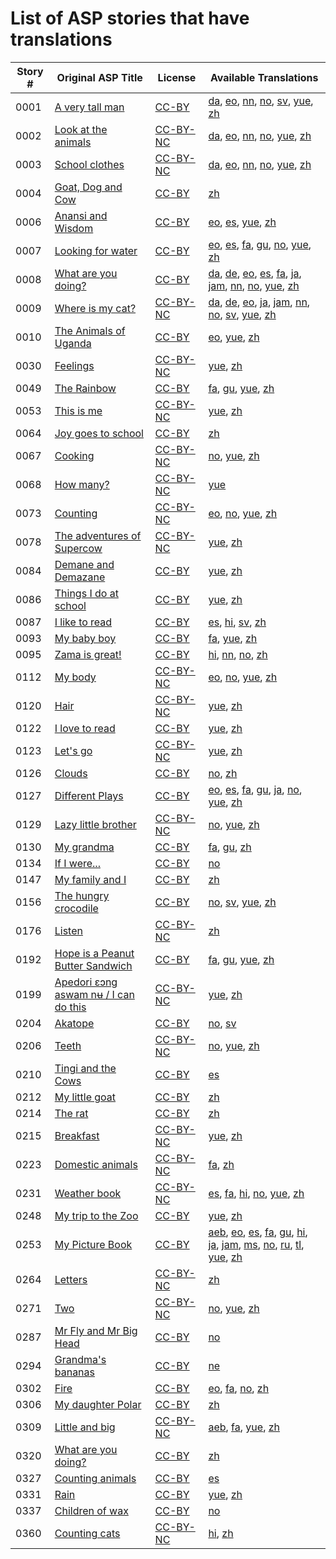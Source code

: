 # List of ASP stories that have translations

Story #  | Original ASP Title | License | Available Translations
-------- | ------------------ | ------- | ----------------------
0001 | [A very tall man](http://my.africanstorybook.org/stories/very-tall-man-1) | [CC-BY](https://creativecommons.org/licenses/by/3.0/) | [da](https://github.com/global-asp/global-asp/tree/master/da), [eo](https://github.com/global-asp/global-asp/tree/master/eo), [nn](https://github.com/global-asp/global-asp/tree/master/nn), [no](https://github.com/global-asp/global-asp/tree/master/no), [sv](https://github.com/global-asp/global-asp/tree/master/sv), [yue](https://github.com/global-asp/global-asp/tree/master/yue), [zh](https://github.com/global-asp/global-asp/tree/master/zh)
0002 | [Look at the animals](http://my.africanstorybook.org/stories/look-animals) | [CC-BY-NC](http://creativecommons.org/licenses/by-nc/3.0/) | [da](https://github.com/global-asp/global-asp/tree/master/da), [eo](https://github.com/global-asp/global-asp/tree/master/eo), [nn](https://github.com/global-asp/global-asp/tree/master/nn), [no](https://github.com/global-asp/global-asp/tree/master/no), [yue](https://github.com/global-asp/global-asp/tree/master/yue), [zh](https://github.com/global-asp/global-asp/tree/master/zh)
0003 | [School clothes](http://my.africanstorybook.org/stories/school-clothes) | [CC-BY-NC](http://creativecommons.org/licenses/by-nc/3.0/) | [da](https://github.com/global-asp/global-asp/tree/master/da), [eo](https://github.com/global-asp/global-asp/tree/master/eo), [nn](https://github.com/global-asp/global-asp/tree/master/nn), [no](https://github.com/global-asp/global-asp/tree/master/no), [yue](https://github.com/global-asp/global-asp/tree/master/yue), [zh](https://github.com/global-asp/global-asp/tree/master/zh)
0004 | [Goat, Dog and Cow](http://my.africanstorybook.org/stories/goat-dog-and-cow) | [CC-BY](https://creativecommons.org/licenses/by/3.0/) | [zh](https://github.com/global-asp/global-asp/tree/master/zh)
0006 | [Anansi and Wisdom](http://my.africanstorybook.org/stories/anansi-and-wisdom) | [CC-BY](https://creativecommons.org/licenses/by/3.0/) | [eo](https://github.com/global-asp/global-asp/tree/master/eo), [es](https://github.com/global-asp/global-asp/tree/master/es), [yue](https://github.com/global-asp/global-asp/tree/master/yue), [zh](https://github.com/global-asp/global-asp/tree/master/zh)
0007 | [Looking for water](http://my.africanstorybook.org/stories/looking-water) | [CC-BY](https://creativecommons.org/licenses/by/3.0/) | [eo](https://github.com/global-asp/global-asp/tree/master/eo), [es](https://github.com/global-asp/global-asp/tree/master/es), [fa](https://github.com/global-asp/global-asp/tree/master/fa), [gu](https://github.com/global-asp/global-asp/tree/master/gu), [no](https://github.com/global-asp/global-asp/tree/master/no), [yue](https://github.com/global-asp/global-asp/tree/master/yue), [zh](https://github.com/global-asp/global-asp/tree/master/zh)
0008 | [What are you doing?](http://my.africanstorybook.org/stories/what-are-you-doing) | [CC-BY](https://creativecommons.org/licenses/by/3.0/) | [da](https://github.com/global-asp/global-asp/tree/master/da), [de](https://github.com/global-asp/global-asp/tree/master/de), [eo](https://github.com/global-asp/global-asp/tree/master/eo), [es](https://github.com/global-asp/global-asp/tree/master/es), [fa](https://github.com/global-asp/global-asp/tree/master/fa), [ja](https://github.com/global-asp/global-asp/tree/master/ja), [jam](https://github.com/global-asp/global-asp/tree/master/jam), [nn](https://github.com/global-asp/global-asp/tree/master/nn), [no](https://github.com/global-asp/global-asp/tree/master/no), [yue](https://github.com/global-asp/global-asp/tree/master/yue), [zh](https://github.com/global-asp/global-asp/tree/master/zh)
0009 | [Where is my cat?](http://my.africanstorybook.org/stories/where-my-cat) | [CC-BY-NC](http://creativecommons.org/licenses/by-nc/3.0/) | [da](https://github.com/global-asp/global-asp/tree/master/da), [de](https://github.com/global-asp/global-asp/tree/master/de), [eo](https://github.com/global-asp/global-asp/tree/master/eo), [ja](https://github.com/global-asp/global-asp/tree/master/ja), [jam](https://github.com/global-asp/global-asp/tree/master/jam), [nn](https://github.com/global-asp/global-asp/tree/master/nn), [no](https://github.com/global-asp/global-asp/tree/master/no), [sv](https://github.com/global-asp/global-asp/tree/master/sv), [yue](https://github.com/global-asp/global-asp/tree/master/yue), [zh](https://github.com/global-asp/global-asp/tree/master/zh)
0010 | [The Animals of Uganda](http://my.africanstorybook.org/stories/animals-uganda-7) | [CC-BY](https://creativecommons.org/licenses/by/4.0/) | [eo](https://github.com/global-asp/global-asp/tree/master/eo), [yue](https://github.com/global-asp/global-asp/tree/master/yue), [zh](https://github.com/global-asp/global-asp/tree/master/zh)
0030 | [Feelings](http://my.africanstorybook.org/stories/feelings) | [CC-BY-NC](http://creativecommons.org/licenses/by-nc/3.0/) | [yue](https://github.com/global-asp/global-asp/tree/master/yue), [zh](https://github.com/global-asp/global-asp/tree/master/zh)
0049 | [The Rainbow](http://my.africanstorybook.org/stories/rainbow) | [CC-BY](https://creativecommons.org/licenses/by/3.0/) | [fa](https://github.com/global-asp/global-asp/tree/master/fa), [gu](https://github.com/global-asp/global-asp/tree/master/gu), [yue](https://github.com/global-asp/global-asp/tree/master/yue), [zh](https://github.com/global-asp/global-asp/tree/master/zh)
0053 | [This is me](http://my.africanstorybook.org/stories/me) | [CC-BY-NC](http://creativecommons.org/licenses/by-nc/3.0/) | [yue](https://github.com/global-asp/global-asp/tree/master/yue), [zh](https://github.com/global-asp/global-asp/tree/master/zh)
0064 | [Joy goes to school](http://my.africanstorybook.org/stories/joy-goes-school) | [CC-BY](https://creativecommons.org/licenses/by/3.0/) | [zh](https://github.com/global-asp/global-asp/tree/master/zh)
0067 | [Cooking](http://my.africanstorybook.org/stories/cooking) | [CC-BY-NC](http://creativecommons.org/licenses/by-nc/3.0/) | [no](https://github.com/global-asp/global-asp/tree/master/no), [yue](https://github.com/global-asp/global-asp/tree/master/yue), [zh](https://github.com/global-asp/global-asp/tree/master/zh)
0068 | [How many?](http://my.africanstorybook.org/stories/how-many) | [CC-BY-NC](http://creativecommons.org/licenses/by-nc/3.0/) | [yue](https://github.com/global-asp/global-asp/tree/master/yue)
0073 | [Counting](http://my.africanstorybook.org/stories/counting) | [CC-BY-NC](http://creativecommons.org/licenses/by-nc/3.0/) | [eo](https://github.com/global-asp/global-asp/tree/master/eo), [no](https://github.com/global-asp/global-asp/tree/master/no), [yue](https://github.com/global-asp/global-asp/tree/master/yue), [zh](https://github.com/global-asp/global-asp/tree/master/zh)
0078 | [The adventures of Supercow](http://my.africanstorybook.org/stories/adventures-supercow) | [CC-BY-NC](http://creativecommons.org/licenses/by-nc/3.0/) | [yue](https://github.com/global-asp/global-asp/tree/master/yue), [zh](https://github.com/global-asp/global-asp/tree/master/zh)
0084 | [Demane and Demazane](http://my.africanstorybook.org/stories/demane-and-demazane) | [CC-BY](https://creativecommons.org/licenses/by/3.0/) | [yue](https://github.com/global-asp/global-asp/tree/master/yue), [zh](https://github.com/global-asp/global-asp/tree/master/zh)
0086 | [Things I do at school](http://my.africanstorybook.org/stories/things-i-do-school-0) | [CC-BY](https://creativecommons.org/licenses/by/4.0/) | [yue](https://github.com/global-asp/global-asp/tree/master/yue), [zh](https://github.com/global-asp/global-asp/tree/master/zh)
0087 | [I like to read](http://my.africanstorybook.org/stories/i-read) | [CC-BY](https://creativecommons.org/licenses/by/3.0/) | [es](https://github.com/global-asp/global-asp/tree/master/es), [hi](https://github.com/global-asp/global-asp/tree/master/hi), [sv](https://github.com/global-asp/global-asp/tree/master/sv), [zh](https://github.com/global-asp/global-asp/tree/master/zh)
0093 | [My baby boy](http://my.africanstorybook.org/stories/my-baby-boy) | [CC-BY](https://creativecommons.org/licenses/by/4.0/) | [fa](https://github.com/global-asp/global-asp/tree/master/fa), [yue](https://github.com/global-asp/global-asp/tree/master/yue), [zh](https://github.com/global-asp/global-asp/tree/master/zh)
0095 | [Zama is great!](http://my.africanstorybook.org/stories/zama-great) | [CC-BY](https://creativecommons.org/licenses/by/3.0/) | [hi](https://github.com/global-asp/global-asp/tree/master/hi), [nn](https://github.com/global-asp/global-asp/tree/master/nn), [no](https://github.com/global-asp/global-asp/tree/master/no), [zh](https://github.com/global-asp/global-asp/tree/master/zh)
0112 | [My body](http://my.africanstorybook.org/stories/my-body) | [CC-BY-NC](http://creativecommons.org/licenses/by-nc/3.0/) | [eo](https://github.com/global-asp/global-asp/tree/master/eo), [no](https://github.com/global-asp/global-asp/tree/master/no), [yue](https://github.com/global-asp/global-asp/tree/master/yue), [zh](https://github.com/global-asp/global-asp/tree/master/zh)
0120 | [Hair](http://my.africanstorybook.org/stories/hair) | [CC-BY-NC](http://creativecommons.org/licenses/by-nc/3.0/) | [yue](https://github.com/global-asp/global-asp/tree/master/yue), [zh](https://github.com/global-asp/global-asp/tree/master/zh)
0122 | [I love to read](http://my.africanstorybook.org/stories/i-love-read) | [CC-BY](https://creativecommons.org/licenses/by/3.0/) | [yue](https://github.com/global-asp/global-asp/tree/master/yue), [zh](https://github.com/global-asp/global-asp/tree/master/zh)
0123 | [Let's go](http://my.africanstorybook.org/stories/lets-go) | [CC-BY-NC](http://creativecommons.org/licenses/by-nc/3.0/) | [yue](https://github.com/global-asp/global-asp/tree/master/yue), [zh](https://github.com/global-asp/global-asp/tree/master/zh)
0126 | [Clouds](http://my.africanstorybook.org/stories/clouds) | [CC-BY](https://creativecommons.org/licenses/by/3.0/) | [no](https://github.com/global-asp/global-asp/tree/master/no), [zh](https://github.com/global-asp/global-asp/tree/master/zh)
0127 | [Different Plays](http://my.africanstorybook.org/stories/different-plays) | [CC-BY](https://creativecommons.org/licenses/by/4.0/) | [eo](https://github.com/global-asp/global-asp/tree/master/eo), [es](https://github.com/global-asp/global-asp/tree/master/es), [fa](https://github.com/global-asp/global-asp/tree/master/fa), [gu](https://github.com/global-asp/global-asp/tree/master/gu), [ja](https://github.com/global-asp/global-asp/tree/master/ja), [no](https://github.com/global-asp/global-asp/tree/master/no), [yue](https://github.com/global-asp/global-asp/tree/master/yue), [zh](https://github.com/global-asp/global-asp/tree/master/zh)
0129 | [Lazy little brother](http://my.africanstorybook.org/stories/lazy-little-brother) | [CC-BY-NC](http://creativecommons.org/licenses/by-nc/3.0/) | [no](https://github.com/global-asp/global-asp/tree/master/no), [yue](https://github.com/global-asp/global-asp/tree/master/yue), [zh](https://github.com/global-asp/global-asp/tree/master/zh)
0130 | [My grandma](http://my.africanstorybook.org/stories/my-grandma) | [CC-BY](https://creativecommons.org/licenses/by/3.0/) | [fa](https://github.com/global-asp/global-asp/tree/master/fa), [gu](https://github.com/global-asp/global-asp/tree/master/gu), [zh](https://github.com/global-asp/global-asp/tree/master/zh)
0134 | [If I were...](http://my.africanstorybook.org/stories/if-i-were) | [CC-BY](https://creativecommons.org/licenses/by/3.0/) | [no](https://github.com/global-asp/global-asp/tree/master/no)
0147 | [My family and I](http://my.africanstorybook.org/stories/my-family-and-i) | [CC-BY](https://creativecommons.org/licenses/by/3.0/) | [zh](https://github.com/global-asp/global-asp/tree/master/zh)
0156 | [The hungry crocodile](http://my.africanstorybook.org/stories/hungry-crocodile) | [CC-BY](https://creativecommons.org/licenses/by/3.0/) | [no](https://github.com/global-asp/global-asp/tree/master/no), [sv](https://github.com/global-asp/global-asp/tree/master/sv), [yue](https://github.com/global-asp/global-asp/tree/master/yue), [zh](https://github.com/global-asp/global-asp/tree/master/zh)
0176 | [Listen](http://my.africanstorybook.org/stories/listen) | [CC-BY-NC](http://creativecommons.org/licenses/by-nc/3.0/) | [zh](https://github.com/global-asp/global-asp/tree/master/zh)
0192 | [Hope is a Peanut Butter Sandwich](http://my.africanstorybook.org/stories/hope-peanut-butter-sandwich) | [CC-BY](https://creativecommons.org/licenses/by/3.0/) | [fa](https://github.com/global-asp/global-asp/tree/master/fa), [gu](https://github.com/global-asp/global-asp/tree/master/gu), [yue](https://github.com/global-asp/global-asp/tree/master/yue), [zh](https://github.com/global-asp/global-asp/tree/master/zh)
0199 | [Apedori ɛɔng aswam nʉ / I can do this](http://my.africanstorybook.org/stories/apedori-%C9%9B%C9%94ng-aswam-n%CA%89-i-can-do) | [CC-BY-NC](http://creativecommons.org/licenses/by-nc/3.0/) | [yue](https://github.com/global-asp/global-asp/tree/master/yue), [zh](https://github.com/global-asp/global-asp/tree/master/zh)
0204 | [Akatope](http://my.africanstorybook.org/stories/akatope) | [CC-BY](https://creativecommons.org/licenses/by/3.0/) | [no](https://github.com/global-asp/global-asp/tree/master/no), [sv](https://github.com/global-asp/global-asp/tree/master/sv)
0206 | [Teeth](http://my.africanstorybook.org/stories/teeth) | [CC-BY-NC](http://creativecommons.org/licenses/by-nc/3.0/) | [no](https://github.com/global-asp/global-asp/tree/master/no), [yue](https://github.com/global-asp/global-asp/tree/master/yue), [zh](https://github.com/global-asp/global-asp/tree/master/zh)
0210 | [Tingi and the Cows](http://my.africanstorybook.org/stories/tingi-and-cows) | [CC-BY](https://creativecommons.org/licenses/by/3.0/) | [es](https://github.com/global-asp/global-asp/tree/master/es)
0212 | [My little goat](http://my.africanstorybook.org/stories/my-little-goat) | [CC-BY](https://creativecommons.org/licenses/by/4.0/) | [zh](https://github.com/global-asp/global-asp/tree/master/zh)
0214 | [The rat](http://my.africanstorybook.org/stories/rat) | [CC-BY](https://creativecommons.org/licenses/by/3.0/) | [zh](https://github.com/global-asp/global-asp/tree/master/zh)
0215 | [Breakfast](http://my.africanstorybook.org/stories/breakfast) | [CC-BY-NC](http://creativecommons.org/licenses/by-nc/3.0/) | [yue](https://github.com/global-asp/global-asp/tree/master/yue), [zh](https://github.com/global-asp/global-asp/tree/master/zh)
0223 | [Domestic animals](http://my.africanstorybook.org/stories/domestic-animals) | [CC-BY-NC](http://creativecommons.org/licenses/by-nc/3.0/) | [fa](https://github.com/global-asp/global-asp/tree/master/fa), [zh](https://github.com/global-asp/global-asp/tree/master/zh)
0231 | [Weather book](http://my.africanstorybook.org/stories/weather-book) | [CC-BY-NC](http://creativecommons.org/licenses/by-nc/3.0/) | [es](https://github.com/global-asp/global-asp/tree/master/es), [fa](https://github.com/global-asp/global-asp/tree/master/fa), [hi](https://github.com/global-asp/global-asp/tree/master/hi), [no](https://github.com/global-asp/global-asp/tree/master/no), [yue](https://github.com/global-asp/global-asp/tree/master/yue), [zh](https://github.com/global-asp/global-asp/tree/master/zh)
0248 | [My trip to the Zoo](http://my.africanstorybook.org/stories/my-trip-zoo) | [CC-BY](https://creativecommons.org/licenses/by/4.0/) | [yue](https://github.com/global-asp/global-asp/tree/master/yue), [zh](https://github.com/global-asp/global-asp/tree/master/zh)
0253 | [My Picture Book](http://my.africanstorybook.org/stories/my-picture-book-0) | [CC-BY](https://creativecommons.org/licenses/by/4.0/) | [aeb](https://github.com/global-asp/global-asp/tree/master/aeb), [eo](https://github.com/global-asp/global-asp/tree/master/eo), [es](https://github.com/global-asp/global-asp/tree/master/es), [fa](https://github.com/global-asp/global-asp/tree/master/fa), [gu](https://github.com/global-asp/global-asp/tree/master/gu), [hi](https://github.com/global-asp/global-asp/tree/master/hi), [ja](https://github.com/global-asp/global-asp/tree/master/ja), [jam](https://github.com/global-asp/global-asp/tree/master/jam), [ms](https://github.com/global-asp/global-asp/tree/master/ms), [no](https://github.com/global-asp/global-asp/tree/master/no), [ru](https://github.com/global-asp/global-asp/tree/master/ru), [tl](https://github.com/global-asp/global-asp/tree/master/tl), [yue](https://github.com/global-asp/global-asp/tree/master/yue), [zh](https://github.com/global-asp/global-asp/tree/master/zh)
0264 | [Letters](http://my.africanstorybook.org/stories/letters) | [CC-BY-NC](http://creativecommons.org/licenses/by-nc/3.0/) | [zh](https://github.com/global-asp/global-asp/tree/master/zh)
0271 | [Two](http://my.africanstorybook.org/stories/two) | [CC-BY-NC](http://creativecommons.org/licenses/by-nc/3.0/) | [no](https://github.com/global-asp/global-asp/tree/master/no), [yue](https://github.com/global-asp/global-asp/tree/master/yue), [zh](https://github.com/global-asp/global-asp/tree/master/zh)
0287 | [Mr Fly and Mr Big Head](http://my.africanstorybook.org/stories/mr-fly-and-mr-big-head) | [CC-BY](https://creativecommons.org/licenses/by/3.0/) | [no](https://github.com/global-asp/global-asp/tree/master/no)
0294 | [Grandma's bananas](http://my.africanstorybook.org/stories/grandma%E2%80%99s-bananas) | [CC-BY](https://creativecommons.org/licenses/by/3.0/) | [ne](https://github.com/global-asp/global-asp/tree/master/ne)
0302 | [Fire](http://my.africanstorybook.org/stories/fire) | [CC-BY](https://creativecommons.org/licenses/by/3.0/) | [eo](https://github.com/global-asp/global-asp/tree/master/eo), [fa](https://github.com/global-asp/global-asp/tree/master/fa), [no](https://github.com/global-asp/global-asp/tree/master/no), [zh](https://github.com/global-asp/global-asp/tree/master/zh)
0306 | [My daughter Polar](http://my.africanstorybook.org/stories/my-daughter-polar) | [CC-BY](https://creativecommons.org/licenses/by/3.0/) | [zh](https://github.com/global-asp/global-asp/tree/master/zh)
0309 | [Little and big](http://my.africanstorybook.org/stories/little-and-big) | [CC-BY-NC](http://creativecommons.org/licenses/by-nc/3.0/) | [aeb](https://github.com/global-asp/global-asp/tree/master/aeb), [fa](https://github.com/global-asp/global-asp/tree/master/fa), [yue](https://github.com/global-asp/global-asp/tree/master/yue), [zh](https://github.com/global-asp/global-asp/tree/master/zh)
0320 | [What are you doing?](http://my.africanstorybook.org/stories/what-are-you-doing-1) | [CC-BY](https://creativecommons.org/licenses/by/3.0/) | [zh](https://github.com/global-asp/global-asp/tree/master/zh)
0327 | [Counting animals](http://my.africanstorybook.org/stories/counting-animals) | [CC-BY](https://creativecommons.org/licenses/by/3.0/) | [es](https://github.com/global-asp/global-asp/tree/master/es)
0331 | [Rain](http://my.africanstorybook.org/stories/rain) | [CC-BY](https://creativecommons.org/licenses/by/3.0/) | [yue](https://github.com/global-asp/global-asp/tree/master/yue), [zh](https://github.com/global-asp/global-asp/tree/master/zh)
0337 | [Children of wax](http://my.africanstorybook.org/stories/children-wax) | [CC-BY](https://creativecommons.org/licenses/by/3.0/) | [no](https://github.com/global-asp/global-asp/tree/master/no)
0360 | [Counting cats](http://my.africanstorybook.org/stories/counting-cats) | [CC-BY-NC](http://creativecommons.org/licenses/by-nc/4.0/) | [hi](https://github.com/global-asp/global-asp/tree/master/hi), [zh](https://github.com/global-asp/global-asp/tree/master/zh)
